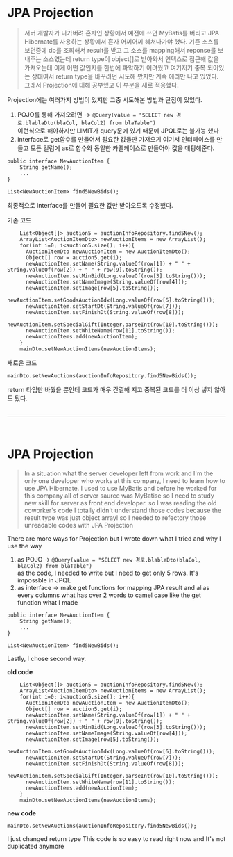 # JPA Projection

> 서버 개발자가 나가버려 혼자인 상황에서 예전에 쓰던 MyBatis를 버리고 JPA Hibernate를 사용하는 상황에서 혼자 어찌어찌 헤쳐나가야 했다. 기존 소스를 보던중에 db를 조회해서 result를 받고 그 소스를 mapping해서 reponse를 보내주는 소스였는데 return type이 object[]로 받아와서 인덱스로 접근해 값을 가져오는데 이게 어떤 값인지를 한번에 파악하기 어려웠고 여기저기 중복 되어있는 상태여서 return type을 바꾸려던 시도해 봤지만 계속 에러만 나고 있었다. 그래서 Projection에 대해 공부했고 이 부분을 새로 적용했다.


Projection에는 여러가지 방법이 있지만 그중 시도해본 방법과 단점이 있었다.

1. POJO를 통해 가져오려면 ->
```@Query(value = "SELECT new 경로.blablaDto(blaCol, blaCol2) from blaTable")```<br />
이런식으로 해야하지만 LIMIT가 query문에 있기 때문에 JPQL로는 불가능 했다<br />
2. interface로 get함수를 만들어서 필요한 값들만 가져오기 여기서 인터페이스를 만들고 모든 컬럼에 as로 함수와 동일한 카멜케이스로 만들어야 값을 매핑해준다.
```
public interface NewAuctionItem {
    String getName();
    ...
}

List<NewAuctionItem> find5NewBids();

```

최종적으로 interface를 만들어 필요한 값만 받아오도록 수정했다.

기존 코드
```
    List<Object[]> auction5 = auctionInfoRepository.find5New();
    ArrayList<AuctionItemDto> newAuctionItems = new ArrayList();
    for(int i=0; i<auction5.size(); i++){
      AuctionItemDto newAuctionItem = new AuctionItemDto();
      Object[] row = auction5.get(i);
      newAuctionItem.setName(String.valueOf(row[1]) + " " + String.valueOf(row[2]) + " " + row[9].toString());
      newAuctionItem.setMinBid(Long.valueOf(row[3].toString()));
      newAuctionItem.setNameImage(String.valueOf(row[4]));
      newAuctionItem.setImage(row[5].toString());
      newAuctionItem.setGoodsAuctionIdx(Long.valueOf(row[6].toString()));
      newAuctionItem.setStartDt(String.valueOf(row[7]));
      newAuctionItem.setFinishDt(String.valueOf(row[8]));
      newAuctionItem.setSpecialGift(Integer.parseInt(row[10].toString()));
      newAuctionItem.setWhiteName(row[11].toString());
      newAuctionItems.add(newAuctionItem);
    }
    mainDto.setNewAuctionItems(newAuctionItems);
```

새로운 코드

```
mainDto.setNewAuctions(auctionInfoRepository.find5NewBids());
```

return 타입만 바꿨을 뿐인데 코드가 매우 간결해 지고 중복된 코드를 더 이상 넣지 않아도 됬다.
<br /><br />

--- 

<br />

# JPA Projection

> In a situation what the server developer left from work and I'm the only one developer who works at this company, I need to learn how to use JPA Hibernate.
I used to use MyBatis and before he worked for this company all of server saurce was MyBatise so I need to study new skill for server as front end developer. so I was reading the old coworker's code I totally didn't understand those codes because the result type was just object array! so I needed to refectory those unreadable codes with JPA Projection

There are more ways for Projection but I wrote down what I tried and why I use the way

1. as POJO ->
```@Query(value = "SELECT new 경로.blablaDto(blaCol, blaCol2) from blaTable")```<br />
as the code, I needed to write but I need to get only 5 rows. It's impossble in JPQL<br />
2. as interface -> make get functions for mapping JPA result and alias every columns what has over 2 words to camel case like the get function what I made
```
public interface NewAuctionItem {
    String getName();
    ...
}

List<NewAuctionItem> find5NewBids();

```

Lastly, I chose second way.

**old code**
```
    List<Object[]> auction5 = auctionInfoRepository.find5New();
    ArrayList<AuctionItemDto> newAuctionItems = new ArrayList();
    for(int i=0; i<auction5.size(); i++){
      AuctionItemDto newAuctionItem = new AuctionItemDto();
      Object[] row = auction5.get(i);
      newAuctionItem.setName(String.valueOf(row[1]) + " " + String.valueOf(row[2]) + " " + row[9].toString());
      newAuctionItem.setMinBid(Long.valueOf(row[3].toString()));
      newAuctionItem.setNameImage(String.valueOf(row[4]));
      newAuctionItem.setImage(row[5].toString());
      newAuctionItem.setGoodsAuctionIdx(Long.valueOf(row[6].toString()));
      newAuctionItem.setStartDt(String.valueOf(row[7]));
      newAuctionItem.setFinishDt(String.valueOf(row[8]));
      newAuctionItem.setSpecialGift(Integer.parseInt(row[10].toString()));
      newAuctionItem.setWhiteName(row[11].toString());
      newAuctionItems.add(newAuctionItem);
    }
    mainDto.setNewAuctionItems(newAuctionItems);
```

**new code**

```
mainDto.setNewAuctions(auctionInfoRepository.find5NewBids());
```

I just changed return type This code is so easy to read right now and It's not duplicated anymore